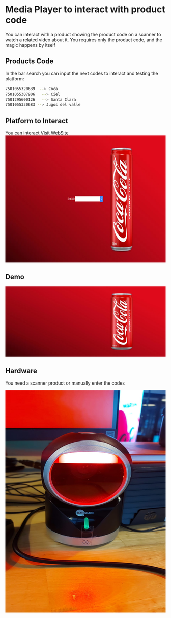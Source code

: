 # Media Player to interact with product code

You can interact with a product showing the product code on a scanner to watch a related video about it. You requires only the product code, and the magic happens by itself

## Products Code

In the bar search you can input the next codes to interact and testing the platform:

```bash
7501055320639  --> Coca
7501055307906   --> Ciel
7501295600126   --> Santa Clara
7501055330683 --> Jugos del valle
```

## Platform to Interact
You can interact
[Visit WebSite](https://retailmibeex.net/codeproduct/)
<img src="media/main.png" alt="main" width="900" height="400">

## Demo

[![Texto alternativo](media/background.png)](https://youtu.be/vOcde6JVGgA)


## Hardware
You need a scanner product or manually enter the codes

<img src="media/scanner.jpg" alt="scanner" width="600" height="700">

